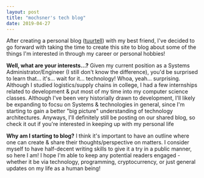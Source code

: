```yaml
---
layout: post
title: "mochsner's tech blog"
date: 2019-04-27
---
```


After creating a personal blog (<a href="https://tuurtell.com">tuurtell</a>) with my best friend, I've decided to go forward with taking the time to create this site to blog about some of the things I'm interested in through my career or personal hobbies! 

<b>Well, what are your interests...?</b> Given my current position as a Systems Administrator/Engineer (I still don't know the difference), you'd be surprised to learn that... it's... wait for it... technology! Whoa, yeah... surprising. Although I studied logistics/supply chains in college, I had a few internships related to development & put most of my time into my computer science classes. Although I've been very historially drawn to development, I'll likely be expanding to focsu on Systems & technologies in general, since I'm starting to gain a better "big picture" understanding of technology architectures. Anyways, I'll definitely still be posting on our shared blog, so check it out if you're interested in keeping up with my personal life

<b>Why am I starting to blog?</b> I think it's important to have an outline where one can create & share their thoughts/perspective on matters. I consider myself to have half-decent writing skills to give it a try in a public manner, so here I am! I hope I'm able to keep any potential readers engaged - whether it be via technology, programming, cryptocurrency, or just general updates on my life as a human being!
